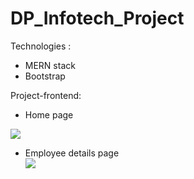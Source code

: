 # DP_Infotech_Project

Technologies : 
<ul>
<li> MERN stack </li>
<li> Bootstrap </li>
</ul>

Project-frontend:
<ul>
<li> Home page </li>
</ul>
<img src="https://user-images.githubusercontent.com/88665593/225940640-8c93508f-6d8e-42c6-a599-b393125d92d9.jpg">
<ul>
<li> Employee details page </li>
<img src="https://user-images.githubusercontent.com/88665593/226510925-d1465088-89e6-46b0-be5f-225fdea32a0b.jpg">
</ul>  

